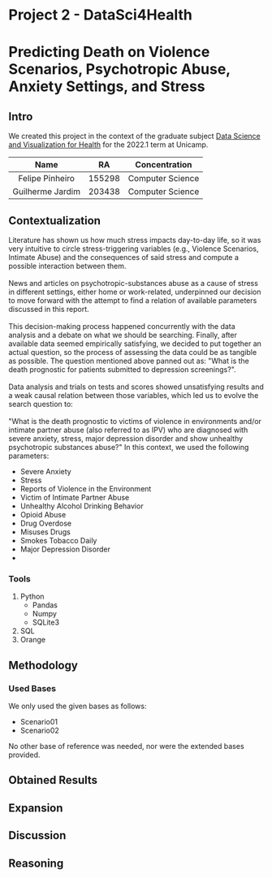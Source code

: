 # Project 2 - DataSci4Health
# Predicting Death on Violence Scenarios, Psychotropic Abuse, Anxiety Settings, and Stress

## Intro
We created this project in the context of the graduate subject [Data Science and Visualization for Health](https://ds4h.org/) for the 2022.1 term at Unicamp.

|        Name       |       RA      |   Concentration   |
| :---------------: | ------------- | ----------------- |
|  Felipe Pinheiro  |     155298    | Computer Science  |
| Guilherme Jardim  |     203438    | Computer Science  |

## Contextualization
Literature has shown us how much stress impacts day-to-day life, so it was very intuitive to circle stress-triggering variables (e.g., Violence Scenarios, Intimate Abuse) and the consequences of said stress and compute a possible interaction between them.<br><br>
News and articles on psychotropic-substances abuse as a cause of stress in different settings, either home or work-related, underpinned our decision to move forward with the attempt to find a relation of available parameters discussed in this report.<br><br>
This decision-making process happened concurrently with the data analysis and a debate on what we should be searching. Finally, after available data seemed empirically satisfying, we decided to put together an actual question, so the process of assessing the data could be as tangible as possible.
The question mentioned above panned out as: "What is the death prognostic for patients submitted to depression screenings?".<br><br>
Data analysis and trials on tests and scores showed unsatisfying results and a weak causal relation between those variables, which led us to evolve the search question to:<br><br>
"What is the death prognostic to victims of violence in environments and/or intimate partner abuse (also referred to as IPV) who are diagnosed with severe anxiety, stress, major depression disorder and show unhealthy psychotropic substances abuse?"
In this context, we used the following parameters:
-   Severe Anxiety
-   Stress
-   Reports of Violence in the Environment
-   Victim of Intimate Partner Abuse
-   Unhealthy Alcohol Drinking Behavior
-   Opioid Abuse
-   Drug Overdose
-   Misuses Drugs
-   Smokes Tobacco Daily
-   Major Depression Disorder
-   
### Tools
1. Python
	- Pandas
	- Numpy
	- SQLite3
2. SQL
3. Orange

## Methodology
### Used Bases
We only used the given bases as follows:

-   Scenario01
-   Scenario02

No other base of reference was needed, nor were the extended bases provided.

## Obtained Results

## Expansion

## Discussion

## Reasoning
